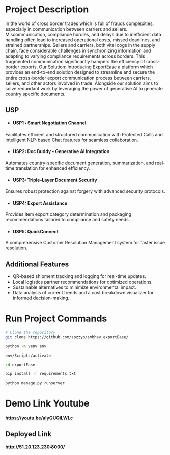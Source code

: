 # Project Description
In the world of cross border trades which is full of frauds complexities, especially in communication between carriers and sellers. Miscommunication, compliance hurdles, and delays due to inefficient data handling often lead to increased operational costs, missed deadlines, and strained partnerships. Sellers and carriers, both vital cogs in the supply chain, face considerable challenges in synchronizing information and adapting to varying compliance requirements across borders. This fragmented communication significantly hampers the efficiency of cross-border exports.
Our Solution:
Introducing ExportEase a platform which provides an end-to-end solution designed to streamline and secure the entire cross-border export communication process between carriers, sellers, and other actors involved in trade. Alongside our solution aims to solve redundant work by leveraging the power of generative AI to generate country specific documents.

## USP
- #### USP1 : Smart Negotiation Channel
Facilitates efficient and structured communication with Protected Calls and Intelligent NLP-based Chat features for seamless collaboration.
- #### USP2: Doc Buddy - Generative AI Integration
Automates country-specific document generation, summarization, and real-time translation for enhanced efficiency.
- #### USP3: Triple-Layer Document Security
Ensures robust protection against forgery with advanced security protocols.
- #### USP4: Export Assistance
Provides item export category determination and packaging recommendations tailored to compliance and safety needs.
- #### USP5: QuickConnect
A comprehensive Customer Resolution Management system for faster issue resolution.

## Additional Features
- QR-based shipment tracking and logging for real-time updates.
- Local logistics partner recommendations for optimized operations.
- Sustainable alternatives to minimize environmental impact.
- Data analysis of current trends and a cost breakdown visualizer for informed decision-making.

# Run Project Commands

  ```bash
  # Clone the repository
  git clone https://github.com/spzzyo/smbhav_exportEase/
  ```

  ```bash
  python -m venv env
  ```
  ```bash
  env/Scripts/activate
  ```
  ```bash
  cd exportEase
  ```
  ```bash
  pip install -r requirements.txt
  ```
  ```bash
  python manage.py runserver
  ```
# Demo Link Youtube
#### https://youtu.be/aIyQUQiLWLc 

## Deployed Link
#### http://51.20.123.230:8000/

